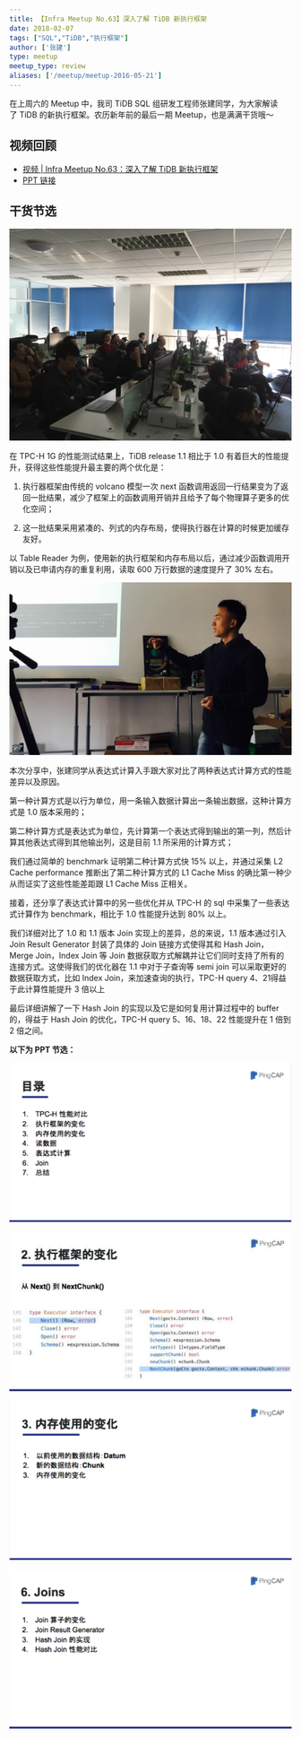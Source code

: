 ```yaml
---
title: 【Infra Meetup No.63】深入了解 TiDB 新执行框架
date: 2018-02-07
tags: ["SQL","TiDB","执行框架"]
author: ['张建']
type: meetup
meetup_type: review
aliases: ['/meetup/meetup-2016-05-21']
---
```



在上周六的 Meetup 中，我司 TiDB SQL 组研发工程师张建同学，为大家解读了 TiDB 的新执行框架。农历新年前的最后一期 Meetup，也是满满干货哦～

## 视频回顾

- [视频 | Infra Meetup No.63：深入了解 TiDB 新执行框架](https://www.bilibili.com/video/av40876899)
- [PPT 链接](https://eyun.baidu.com/s/3o8Wwhn0)

## 干货节选

![现场图片](media/meetup-63-20180207/1.jpg)

在 TPC-H 1G 的性能测试结果上，TiDB release 1.1 相比于 1.0 有着巨大的性能提升，获得这些性能提升最主要的两个优化是：

1.  执行器框架由传统的 volcano 模型一次 next 函数调用返回一行结果变为了返回一批结果，减少了框架上的函数调用开销并且给予了每个物理算子更多的优化空间；

2.  这一批结果采用紧凑的、列式的内存布局，使得执行器在计算的时候更加缓存友好。

以 Table Reader 为例，使用新的执行框架和内存布局以后，通过减少函数调用开销以及已申请内存的重复利用，读取 600 万行数据的速度提升了 30% 左右。

![张建 | TiDB SQL 组研发工程师](media/meetup-63-20180207/2.jpg)

本次分享中，张建同学从表达式计算入手跟大家对比了两种表达式计算方式的性能差异以及原因。

第一种计算方式是以行为单位，用一条输入数据计算出一条输出数据，这种计算方式是 1.0 版本采用的；

第二种计算方式是表达式为单位，先计算第一个表达式得到输出的第一列，然后计算其他表达式得到其他输出列，这是目前 1.1 所采用的计算方式；

我们通过简单的 benchmark 证明第二种计算方式快 15% 以上，并通过采集 L2 Cache performance 推断出了第二种计算方式的 L1 Cache Miss 的确比第一种少从而证实了这些性能差距跟 L1 Cache Miss 正相关。

接着，还分享了表达式计算中的另一些优化并从 TPC-H 的 sql 中采集了一些表达式计算作为 benchmark，相比于 1.0 性能提升达到 80% 以上。

我们详细对比了 1.0 和 1.1 版本 Join 实现上的差异，总的来说，1.1 版本通过引入 Join Result Generator 封装了具体的 Join 链接方式使得其和 Hash Join，Merge Join，Index Join 等 Join 数据获取方式解耦并让它们同时支持了所有的连接方式。这使得我们的优化器在 1.1 中对于子查询等 semi join 可以采取更好的数据获取方式，比如 Index Join，来加速查询的执行，TPC-H query 4、21得益于此计算性能提升 3 倍以上

最后详细讲解了一下 Hash Join 的实现以及它是如何复用计算过程中的 buffer 的，得益于 Hash Join 的优化，TPC-H query 5、16、18、22 性能提升在 1 倍到 2 倍之间。

**以下为 PPT 节选：**

![PPT 节选](media/meetup-63-20180207/3.png)

![PPT 节选](media/meetup-63-20180207/4.jpeg)

![PPT 节选](media/meetup-63-20180207/5.png)

![PPT 节选](media/meetup-63-20180207/6.png)

